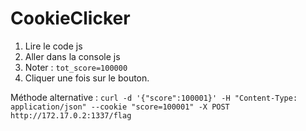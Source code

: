 # CookieClicker

1. Lire le code js
2. Aller dans la console js
3. Noter : `tot_score=100000`
4. Cliquer une fois sur le bouton.

Méthode alternative :
`curl -d '{"score":100001}' -H "Content-Type: application/json" --cookie "score=100001" -X POST http://172.17.0.2:1337/flag`
